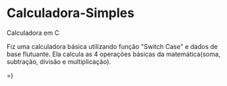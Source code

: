 # Calculadora-Simples
Calculadora em C

Fiz uma calculadora básica utilizando função "Switch Case" e dados de base flutuante. Ela calcula as 4 operações básicas da matemática(soma, subtração, divisão e multiplicação).

=)
